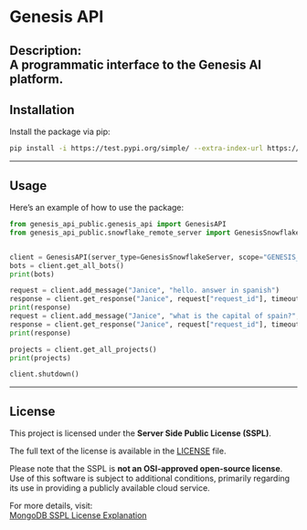 
# **Genesis API**

**Description:**  
A programmatic interface to the Genesis AI platform.
---

## **Installation**

Install the package via pip:

```bash
pip install -i https://test.pypi.org/simple/ --extra-index-url https://pypi.org/simple/ genesis_api_public
```

---

## **Usage**

Here’s an example of how to use the package:

```python
from genesis_api_public.genesis_api import GenesisAPI
from genesis_api_public.snowflake_remote_server import GenesisSnowflakeServer


client = GenesisAPI(server_type=GenesisSnowflakeServer, scope="GENESIS_BOTS_ALPHA")
bots = client.get_all_bots()
print(bots)

request = client.add_message("Janice", "hello. answer in spanish")
response = client.get_response("Janice", request["request_id"], timeout_seconds=10)
print(response)
request = client.add_message("Janice", "what is the capital of spain?", thread_id=request["thread_id"])
response = client.get_response("Janice", request["request_id"], timeout_seconds=10)
print(response)

projects = client.get_all_projects()
print(projects)

client.shutdown()
```

---

## **License**

This project is licensed under the **Server Side Public License (SSPL)**.  

The full text of the license is available in the [LICENSE](LICENSE) file.  

Please note that the SSPL is **not an OSI-approved open-source license**. Use of this software is subject to additional conditions, primarily regarding its use in providing a publicly available cloud service.

For more details, visit:  
[MongoDB SSPL License Explanation](https://www.mongodb.com/licensing/server-side-public-license)

